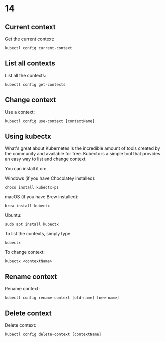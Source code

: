 # 14

## Current context

Get the current context:

    kubectl config current-context

## List all contexts

List all the contexts:

    kubectl config get-contexts

## Change context

Use a context:

    kubectl config use-context [contextName]

## Using kubectx

What's great about Kubernetes is the incredible amount of tools created by the community and available for free. Kubectx is a simple tool that provides an easy way to list and change context.

You can install it on:

Windows (if you have Chocolatey installed):

    choco install kubectx-ps

macOS (if you have Brew installed):

    brew install kubectx

Ubuntu:

    sudo apt install kubectx

To list the contexts, simply type:

    kubectx

To change context:

    kubectx <contextName>

## Rename context

Rename context:

    kubectl config rename-context [old-name] [new-name]

## Delete context

Delete context:

    kubectl config delete-context [contextName]
